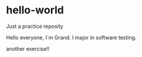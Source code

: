 # hello-world
Just a practice reposity

Hello everyone, I`m Grand. I major in software testing.

another exercise!!
